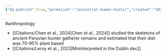 ```yaml
---
{"dg-publish":true,"permalink":"/ancestral-human-diets/","created":"2025-10-23T17:42:47.751+01:00","updated":"2025-10-23T18:06:08.733+01:00"}
---
```


#anthropology 

- [[Citations/Chen et al., 2024\|Chen et al., 2024]] studied the skeletons of ancient Peruvian hunter gatherer remains and estimated that their diet was 70-95% plant based
- [[Citations/Leroy et al., 2023\|Misinterpreted in the Dublin dec]] 
